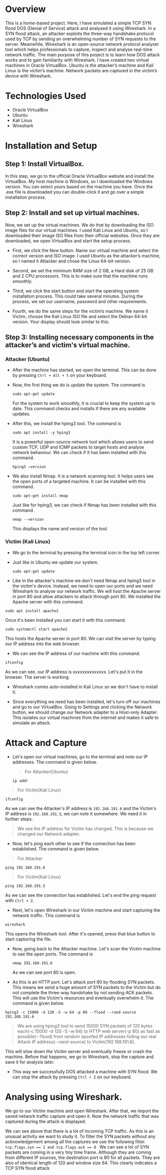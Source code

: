 # Overview

This is a home-based project. Here, I have simulated a simple TCP SYN flood DOS (Denial of Service) attack and analysed it using Wireshark. In a SYN flood attack, an attacker exploits the three-way handshake protocol used by TCP by sending an overwhelming number of SYN requests to the server. Meanwhile, Wireshark is an open-source network protocol analyser tool which helps professionals to capture, inspect and analyse real-time network traffic. The main purpose of this project is to learn how DOS attack works and to gain familiarity with Wireshark. I have created two virtual machines in Oracle VirtualBox. Ubuntu is the attacker’s machine and Kali Linux is the victim’s machine. Network packets are captured in the victim’s device with Wireshark.

# Technologies Used

* Oracle VirtualBox
* Ubuntu
* Kali Linux
* Wireshark
  
# Installation and Setup

## Step 1: Install VirtualBox.

In this step, we go to the official Oracle VirtualBox website and install the VirtualBox. My host machine is Windows, so I downloaded the Windows version. You can select yours based on the machine you have. Once the .exe file is downloaded you can double-click it and go over a simple installation process.

## Step 2: Install and set up virtual machines.

Now, we set up the virtual machines. We do that by downloading the ISO image files for our virtual machines. I used Kali Linux and Ubuntu, so I downloaded their image ISO files from their official websites. Once they are downloaded, we open VirtualBox and start the setup process.
* First, we click the New button. Name our virtual machine and select the correct version and ISO image. I used Ubuntu as the attacker’s machine, so I named it Attacker and 
chose the Linux 64-bit version.

* Second, we set the minimum RAM size of 2 GB, a Hard disk of 25 GB and 2 CPU processors. This is to make sure that the machine runs smoothly.
  
* Third, we click the start button and start the operating system installation process. This could take several minutes. During the process, we set our username, password and other requirements.
  
* Fourth, we do the same steps for the victim’s machine. We name it Victim, choose the Kali Linux ISO file and select the Debian 64-bit version.
Your display should look similar to this.

## Step 3: Installing necessary components in the attacker’s and victim's virtual machine.

### Attacker (Ubuntu)
* After the machine has started, we open the terminal. This can be done by pressing 
              ``Ctrl + Alt + t`` on your keyboard.
  
* Now, the first thing we do is update the system. The command is
  ```
  sudo apt-get update
  ``` 
  For the system to work smoothly, it is crucial to keep the system up to date. This command checks and installs if there are any available updates.
  
* After this, we install the hping3 tool. The command is 
  ```
  sudo apt install -y hping3
  ```
  It is a powerful open-source network tool which allows users to send custom TCP, UDP and ICMP packets to target hosts and analyse network behaviour. We can check if it 
  has been installed with this command.
   ```
   hping3 –version
   ```
* We also install Nmap. It is a network scanning tool. It helps users see the open ports of a targeted machine. It can be installed with this command.
   ```
   sudo apt-get install nmap
   ```
  Just like for hping3, we can check if Nmap has been installed with this command.
   ```
   nmap --version
   ```
  This displays the name and version of the tool.

### Victim (Kali Linux) 

- We go to the terminal by pressing the terminal icon in the top left corner. 

- Just like in Ubuntu we update our system. 

  ```
  sudo apt-get update
  ```

- Like in the attacker's machine we don't need Nmap and hping3 tool in the victim's device. Instead, we need to open our ports and we need Wireshark to analyse our network traffic. We will host the Apache server in port 80 and allow attackers to attack through port 80. We installed the Apache server with this command.
```
sudo apt install apache2
```
Once it's been installed you can start it with this command.
```
sudo systemctl start apache2
```
This hosts the Apache server in port 80. We can visit the server by typing our IP address into the web browser.


- We can see the IP address of our machine with this command.
```
ifconfig
```

As we can see, our IP address is xxxxxxxxxxxxxx. Let's put it in the browser.
The server is working.

- Wireshark comes auto-installed in Kali Linux so we don't have to install it.

- Since everything we need has been installed, let's turn off our machines and go to our VirtualBox. Going to Settings and clicking the Network button, we should change our Network adapter to a Host-only Adapter. This isolates our virtual machines from the internet and makes it safe to simulate an attack.

# Attack and Capture
- Let's open our virtual machines, go to the terminal and note our IP addresses. The command is given below.
  > For Attacker(Ubuntu)
   ```
   ip addr
   ```
> For Victim(Kali Linux)
  ```
  ifconfig
  ```
As we can see the Attacker's IP address is ``192.168.191.6`` and the Victim's IP address is ``192.168.191.5``, we can note it somewhere. We need it in further steps.
  > We see the IP address for Victim has changed. This is because we changed our Network adapter.

- Now, let's ping each other to see if the connection has been established. The command is given below.
> For Attacker
```
ping 192.168.191.6
```
> For Victim(Kali Linux)
```
ping 192.168.191.5
```
As we can see the connection has established. Let's end the ping request with ``Ctrl + Z``.

- Next, let's open Wireshark in our Victim machine and start capturing the network traffic. This command is
```
wireshark
```
This opens the Wireshark tool. After it's opened, press that blue button to start capturing the file.

- Now, going back to the Attacker machine. Let's scan the Victim machine to see the open ports. The command is
  ```
  nmap 192.168.191.6
  ```
  As we can see port 80 is open.

- As this is an HTTP port. Let's attack port 80 by flooding SYN packets. This means we send a huge amount of SYN packets to the Victim but do not complete the three-way handshake by not sending ACK packets. This will use the Victim's resources and eventually overwhelm it. The command is given below.
```
hping3 -c 15000 -d 120 -S -w 64 -p 80 --flood --rand-source 192.168.191.6
```
> We are using hping3 tool to send 15000 SYN packets of 120 bytes each(-c 15000 -d 120 -S -w 64) to HTTP web server(-p 80) as fast as possible(--flood) from random spoofed IP addresses hiding our real Attack IP address(--rand-source) to Victim(192.168.191.6).

This will slow down the Victim server and eventually freeze or crash the machine. Before that happens, we go to Wireshark, stop the capture and save it for analysis later.

- This way we successfully DOS attacked a machine with SYN flood. We can stop the attack by pressing `Ctrl + Z` on our keyboard.

# Analysing using Wireshark.  
We go to our Victim machine and open Wireshark. After that, we import the saved network traffic capture and open it. Now the network traffic that was captured during the attack is displayed.


We can see above that there is a lot of incoming TCP traffic. As this is an unusual activity we want to study it. To filter the SYN packets without any acknowledgement among all the captures we use the following filter.
`tcp.flags.syn == 1 and tcp.flags.ack == 0
`
We can see a lot of SYN packets are coming in a very tiny time frame. Although they are coming from different IP sources, the destination port is 80 for all packets. They are also of identical length of 120 and window size 64. This clearly indicates a TCP SYN flood attack





     
   

      


          








